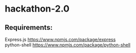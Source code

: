 # hackathon-2.0

## Requirements:
Express.js     https://www.npmjs.com/package/express <br/>
python-shell   https://www.npmjs.com/package/python-shell
